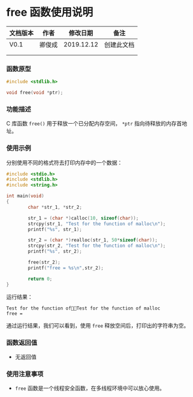 # free 函数使用说明





| **文档版本** | **作者** | **修改日期** | **备注**   |
| ------------ | -------- | ------------ | ---------- |
| V0.1         | 卿俊成   | 2019.12.12   | 创建此文档 |
|              |          |              |            |
|              |          |              |            |







### **函数原型**

```c
#include <stdlib.h>

void free(void *ptr);
```



### **功能描述**

C 库函数 `free()` 用于释放一个已分配内存空间， `*ptr` 指向待释放的内存首地址。





### **使用示例**

分别使用不同的格式符去打印内存中的一个数据：

```c
#include <stdio.h>
#include <stdlib.h>
#include <string.h>

int main(void)
{
        char *str_1, *str_2;

        str_1 = (char *)calloc(10, sizeof(char));
        strcpy(str_1, "Test for the function of malloc\n");
        printf("%s", str_1);

        str_2 = (char *)realloc(str_1, 50*sizeof(char));
        strcpy(str_2, "Test for the function of malloc\n");
        printf("%s", str_2);

        free(str_2);
        printf("free = %s\n",str_2);

        return 0;
}
```

运行结果：

```
Test for the function ofTest for the function of malloc
free = 
```

通过运行结果，我们可以看到，使用 `free` 释放空间后，打印出的字符串为空。





### **函数返回值**

- 无返回值







### **使用注意事项**

- `free` 函数是一个线程安全函数，在多线程环境中可以放心使用。
